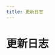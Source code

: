 ```yaml
---
title: 更新日志
---
```


# 更新日志

<p></p> 

<template>
  <a-timeline>
    <a-timeline-item>
      v1.3.2
      <a-tag color="#f50">推荐</a-tag>
      <p>
        更新内容：<br/>
        &emsp;- <a-tag color="green">优化</a-tag> 丰富首页主要和次要按钮的配置，使配置更加自由 (<a href="https://github.com/zpfz/vuepress-theme-antdocs/issues/26" target="_blank">#26</a>) <a-tag color="red">破坏性更新</a-tag><br/>
        &emsp;- <a-tag color="green">优化</a-tag> 优化单页面 ( 无侧边栏 ) 的适应宽度 (<a href="https://github.com/zpfz/vuepress-theme-antdocs/issues/21" target="_blank">#21</a>)<br/>
        &emsp;- <a-tag color="green">优化</a-tag> 优化广告组件类名，降低被插件屏蔽的几率
 (<a href="https://github.com/zpfz/vuepress-theme-antdocs/issues/19" target="_blank">#19</a>)<br/>
        &emsp;- <a-tag color="green">优化</a-tag> 优化代码块主题颜色<br/>
        &emsp;- <a-tag color="purple">修复</a-tag> 修复因升级 core-js 库而导致各种的报错
 (<a href="https://github.com/zpfz/vuepress-theme-antdocs/issues/5" target="_blank">#5</a>)<br/>
        &emsp;- <a-tag color="purple">修复</a-tag> 修复文档无 h1 标题导致塌陷的BUG
 (<a href="https://github.com/zpfz/vuepress-theme-antdocs/issues/25" target="_blank">#25</a>)<br/>
         &emsp;- <a-tag color="purple">修复</a-tag> 修复没有侧边栏内容仍显示侧边栏的BUG <a-tag color="red">破坏性更新</a-tag><br/>
      </p>
    </a-timeline-item>
    <a-timeline-item>
      v1.2.2
      <p>
        更新内容：<br/>
        &emsp;- <a-tag color="green">优化</a-tag> 页脚支持渲染 html 代码 ( 可用于实现备案号等 )<br/>
        &emsp;- <a-tag color="green">优化</a-tag> 更改依赖版本号至最新版本<br/>
      </p>
    </a-timeline-item>
    <a-timeline-item>
      v1.2.0
      <p>
        更新内容：<br/>
        &emsp;- <a-tag color="orange">新增</a-tag> 新增 多语言设置<br/>
      </p>
    </a-timeline-item>
    <a-timeline-item>
      v1.1.1
      <p>
        更新内容：<br/>
        &emsp;- <a-tag color="green">优化</a-tag> 优化侧边栏标题过长时鼠标悬停的显示效果<br/>
        &emsp;- <a-tag color="purple">修复</a-tag> 修复移动端侧边栏按钮展开状态显示异常的BUG<br/>
      </p>
    </a-timeline-item>
    <a-timeline-item>
      v1.1.0
      <p>
        更新内容：<br/>
        &emsp;- <a-tag color="orange">新增</a-tag> 新增 Repo 状态图标<br/>
        &emsp;- <a-tag color="green">优化</a-tag> 更改依赖版本号至最新版本<br/>
      </p>
    </a-timeline-item>
    <a-timeline-item>
      v1.0.1
      <p>
        更新内容：<br/>
        &emsp;- <a-tag color="purple">修复</a-tag> 修复代码块显示 css/cpp/c 语言标识异常的BUG<br/>
        &emsp;- <a-tag color="green">优化</a-tag> 优化其他细节<br/>
      </p>
    </a-timeline-item>
    <a-timeline-item>
      v1.0.0
      <a-tag color="green">正式版</a-tag>
      <p>
        更新内容：<br/>
        &emsp;- <a-tag color="orange">新增</a-tag> 添加侧边栏广告位，支持三种显示状态 ( 图片、图文、招待显示 )<br/>
        &emsp;- <a-tag color="orange">新增</a-tag> 新增首页次级按钮，即首页按钮最大支持数为 2 个<br/>
        &emsp;- <a-tag color="green">优化</a-tag> 优化返回顶部按钮可自定义开启<br/>
        &emsp;- <a-tag color="purple">修复</a-tag> 修复导航栏因 title 过长而显示异常的BUG<br/>
        &emsp;- <a-tag color="purple">修复</a-tag> 修复其他可能存在问题的BUG<br/>
      </p>
    </a-timeline-item>
    <a-timeline-item>
      v0.1.2
      <a-tag color="blue">公测版</a-tag>
      <p>
        更新内容：<br/>
        &emsp;- <a-tag color="purple">修复</a-tag> 修复导航栏菜单在某些情况未能正确激活当前菜单项的问题<br/>
      </p>
    </a-timeline-item>
    <a-timeline-item>
      v0.1.1
      <a-tag color="blue">公测版</a-tag>
      <p>
        更新内容：<br/>
        &emsp;- <a-tag color="green">优化</a-tag> 优化移动端侧边栏显示效果<br/>
        &emsp;- <a-tag color="green">优化</a-tag> 优化移动端搜索和菜单图标显示效果<br/>
      </p>
    </a-timeline-item>
    <a-timeline-item>
      v0.1.0
      <a-tag color="blue">公测版</a-tag>
      <p>
        更新内容：<br/>
        &emsp;- <a-tag color="orange">新增</a-tag> 搭载 Ant Design 组件，在 .md 中直接使用 <br/>
        &emsp;- <a-tag color="orange">新增</a-tag> 添加底部栏，最大支持 4 个栏目数<br/>
        &emsp;- <a-tag color="green">优化</a-tag> 统一预处理器，使用兼容 Ant Design 样式的 Less 语法<br/>
        &emsp;- <a-tag color="green">优化</a-tag> 优化内置的提示、警告、危险块的显示效果<br/>
        &emsp;- <a-tag color="green">优化</a-tag> 优化代码块、行内代码、Blockquote等显示效果<br/>
        &emsp;- <a-tag color="green">优化</a-tag> 优化首页、导航菜单、Github徽标、侧边栏等显示效果<br/>
        &emsp;- <a-tag color="green">优化</a-tag> 优化移动端显示以及动画效果<br/>
        &emsp;- <a-tag color="purple">修复</a-tag> 修复其他可能存在问题的BUG<br/>
      </p>
    </a-timeline-item>
  </a-timeline>
</template>